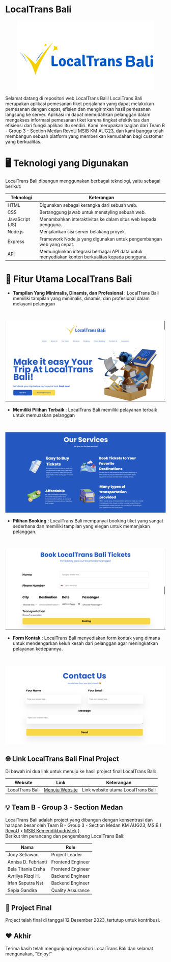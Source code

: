 
# LocalTrans Bali
<p align="center">
  <img src="./assets/logo.png" alt="Sublime's custom image"/>
</p>

Selamat datang di repositori web LocalTrans Bali! LocalTrans Bali merupakan aplikasi pemesanan tiket perjalanan yang dapat melakukan pemesanan dengan cepat, efisien dan mengirimkan hasil pemesanan langsung ke server. Aplikasi ini dapat memudahkan pelanggan dalam mengakses informasi pemesanan tiket karena tingkat efektivitas dan efisiensi dari fungsi aplikasi itu sendiri. Kami merupakan bagian dari Team B - Group 3 - Section Medan RevoU MSIB KM AUG23, dan kami bangga telah membangun sebuah platform yang memberikan kemudahan bagi customer yang berkualitas.


# 🖥 Teknologi yang Digunakan
LocalTrans Bali dibangun menggunakan berbagai teknologi, yaitu sebagai berikut:

| Teknologi         | Keterangan                                                                                      |
|-------------------|-------------------------------------------------------------------------------------------------|
| HTML              | Digunakan sebagai kerangka dari sebuah web.                                               |
| CSS               | Bertanggung jawab untuk menstyling sebuah web.                                             |
| JavaScript (JS)   | Menambahkan interaktivitas ke dalam situs web kepada pengguna.                                                  |
| Node.js           | Menjalankan sisi server belakang proyek.                                                        |
| Express           | Framework Node.js yang digunakan untuk pengembangan web yang cepat.                             |
| API               | Memungkinkan integrasi berbagai API data untuk menyediakan konten berkualitas kepada pengguna.  |

# 🔮 Fitur Utama LocalTrans Bali

- **Tampilan Yang Minimalis, Dinamis, dan Profesional** : LocalTrans Bali memiliki tampilan yang minimalis, dinamis, dan profesional dalam melayani pelanggan
<br>

![App Screenshot](./assets/Screenshot%20(111).png)

- **Memiliki Pilihan Terbaik** : LocalTrans Bali memiliki pelayanan terbaik untuk memuaskan pelanggan
<br>

![App Screenshot](./assets/Screenshot%20(115).png)

- **Pilihan Booking** : LocalTrans Bali mempunyai booking tiket yang sangat sederhana dan memiliki tampilan yang elegan untuk memanjakan pelanggan.
<br>

![App Screenshot](./assets/Screenshot%20(112).png)

- **Form Kontak** : LocalTrans Bali menyediakan form kontak yang dimana untuk mendengarkan keluh kesah dari pelanggan agar meningkatkan pelayanan kedepannya.
<br>

![App Screenshot](./assets/Screenshot%20(114).png)

## 🌐 Link LocalTrans Bali Final Project

Di bawah ini dua link untuk menuju ke hasil project final LocalTrans Bali:

| Website              | Link                                               | Keterangan                                                                            |
|----------------------|----------------------------------------------------|---------------------------------------------------------------------------------------|
| LocalTrans Bali                | [Menuju Website](https://kampus-merdeka-software-engineering.github.io/FE-2-Medan-3/) | Link website utama LocalTrans Bali|

## 💡 Team B - Group 3 - Section Medan
LocalTrans Bali adalah project yang dibangun dengan konsentrasi dan harapan besar oleh Team B - Group 3 - Section Medan KM AUG23, MSIB ( [RevoU](https://revou.co/) x [MSIB Kemendikbudristek](https://www.kemdikbud.go.id/) ). 
<br> Berikut tim perancang dan pengembang LocalTrans Bali:

| Nama                   | Role                      |
|------------------------|---------------------------|
| Jody Setiawan          | Project Leader            |
| Annisa D. Febrianti       | Frontend Engineer         |
| Bela Titania Ersha    | Frontend Engineer         |
| Avrillya Rizqi H.   | Backend Engineer          |
| Irfan Saputra Nst   | Backend Engineer          |
| Sepia Gandira        | Quality Assurance         |

## 🔐 Project Final
Project telah final di tanggal 12 Desember 2023, tertutup untuk kontribusi.

## ♥️ Akhir
Terima kasih telah mengunjungi repositori LocalTrans Bali dan selamat mengunakan, "Enjoy!"
